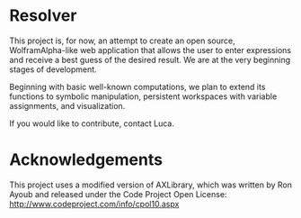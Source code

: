 Resolver
========

This project is, for now, an attempt to create an open source, WolframAlpha-like web application that allows the user to enter expressions and receive a best guess of the desired result. We are at the very beginning stages of development. 

Beginning with basic well-known computations, we plan to extend its functions to symbolic manipulation, persistent workspaces with variable assignments, and visualization.

If you would like to contribute, contact Luca.

Acknowledgements
================
This project uses a modified version of AXLibrary, which was written by Ron Ayoub and released under the Code Project Open License: http://www.codeproject.com/info/cpol10.aspx

